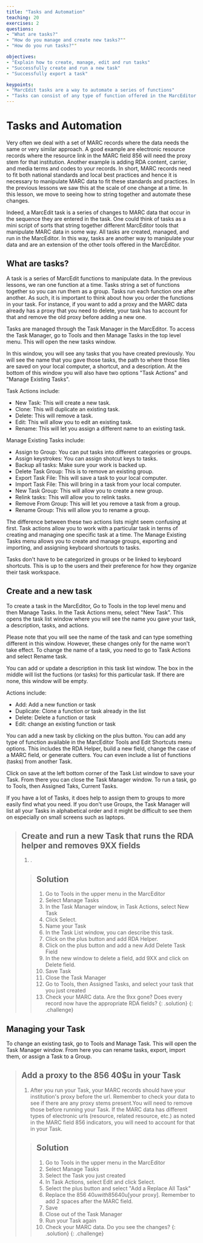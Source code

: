 ```yaml
---
title: "Tasks and Automation"
teaching: 20
exercises: 2
questions:
- "What are tasks?"
- "How do you manage and create new tasks?""
- "How do you run tasks?""

objectives:
- "Explain how to create, manage, edit and run tasks"
- "Successfully create and run a new task"
- "Successfully export a task"

keypoints:
- "MarcEdit tasks are a way to automate a series of functions"
- "Tasks can consist of any type of function offered in the MarcEditor tools"
---
```


# Tasks and Automation
Very often we deal with a set of MARC records where the data needs the same or very similar approach. A good example are electronic resource records where the resource link in the MARC field 856 will need the proxy stem for that institution. Another example is adding RDA content, carrier, and media terms and codes to your records. In short, MARC records need to fit both national standards and local best practices and hence it is necessary to manipulate MARC data to fit these standards and practices. In the previous lessons we saw this at the scale of one change at a time. In this lesson, we move to seeing how to string together and automate these changes.

Indeed, a MarcEdit task is a series of changes to MARC data that occur in the sequence they are entered in the task. One could think of tasks as a mini script of sorts that string together different MarcEditor tools that manipulate MARC data in some way. All tasks are created, managed, and run in the MarcEditor. In this way, tasks are another way to manipulate your data and are an extension of the other tools offered in the MarcEditor.

## What are tasks?
A task is a series of MarcEdit functions to manipulate data. In the previous lessons, we ran one function at a time. Tasks string a set of functions together so you can run them as a group. Tasks run each function one after another. As such, it is important to think about how you order the functions in your task. For instance, if you want to add a proxy and the MARC data already has a proxy that you need to delete, your task has to account for that and remove the old proxy before adding a new one.

Tasks are managed through the Task Manager in the MarcEditor. To access the Task Manager, go to Tools and then Manage Tasks in the top level menu. This will open the new tasks window.

In this window, you will see any tasks that you have created previously. You will see the name that you gave those tasks, the path to where those files are saved on your local computer, a shortcut, and a description. At the bottom of this window you will also have two options "Task Actions" and "Manage Existing Tasks".

Task Actions include:
- New Task: This will create a new task.
- Clone: This will duplicate an existing task.
- Delete: This will remove a task.
- Edit: This will allow you to edit an existing task.
- Rename: This will let you assign a different name to an existing task.

Manage Existing Tasks include:
- Assign to Group: You can put tasks into different categories or groups.
- Assign keystrokes: You can assign shotcut keys to tasks.
- Backup all tasks: Make sure your work is backed up.
- Delete Task Group: This is to remove an existing group.
- Export Task File: This will save a task to your local computer.
- Import Task File: This will bring in a task from your local computer.
- New Task Group: This will allow you to create a new group.
- Relink tasks: This will allow you to relink tasks.
- Remove From Group: This will let you remove a task from a group.
- Rename Group: This will allow you to rename a group.

The difference between these two actions lists might seem confusing at first. Task actions allow you to work with a particular task in terms of creating and managing one specific task at a time. The Manage Existing Tasks menu allows you to create and manage groups, exporting and importing, and assigning keyboard shortcuts to tasks.

Tasks don't have to be categorized in groups or be linked to keyboard shortcuts. This is up to the users and their preference for how they organize their task workspace.

## Create and a new task
To create a task in the MarcEditor, Go to Tools in the top level menu and then Manage Tasks. In the Task Actions menu, select "New Task". This opens the task list window where you will see the name you gave your task, a description, tasks, and actions.

Please note that you will see the name of the task and can type something different in this window. However, these changes only for the name won't take effect. To change the name of a task, you need to go to Task Actions and select Rename task.

You can add or update a description in this task list window. The box in the middle will list the fuctions (or tasks) for this particular task. If there are none, this window will be empty.

Actions include:
- Add: Add a new function or task
- Duplicate: Clone a function or task already in the list
- Delete: Delete a function or task
- Edit: change an existing function or task

You can add a new task by clicking on the plus button. You can add any type of function available in the MarcEditor Tools and Edit Shortcuts menu options. This includes the RDA Helper, build a new field, change the case of a MARC field, or generate cutters. You can even include a list of functions (tasks) from another Task.

Click on save at the left bottom corner of the Task List window to save your Task. From there you can close the Task Manager window. To run a task, go to Tools, then Assigned Taks, Current Tasks.

If you have a lot of Tasks, it does help to assign them to groups to more easily find what you need. If you don't use Groups, the Task Manager will list all your Tasks in alphabetical order and it might be difficult to see them on especially on small screens such as laptops.

>## Create and run a new Task that runs the RDA helper and removes 9XX fields
>
>1. .
>
> > ## Solution
> > 1. Go to Tools in the upper menu in the MarcEditor
> > 2. Select Manage Tasks
> > 3. In the Task Manager window, in Task Actions, select New Task
> > 4. Click Select.
> > 5. Name your Task
> > 6. In the Task List window, you can describe this task.
> > 7. Click on the plus button and add RDA Helper.
> > 8. Click on the plus button and add a new Add Delete Task Field
> > 9. In the new window to delete a field, add 9XX and click on Delete field.
> > 10. Save Task
> > 11. Close the Task Manager
> > 12. Go to Tools, then Assigned Tasks, and select your task that you just created
> > 13. Check your MARC data. Are the 9xx gone? Does every record now have the appropriate RDA fields?
> {: .solution}
{: .challenge}

## Managing your Task
To change an existing task, go to Tools and Manage Task. This will open the Task Manager window. From here you can rename tasks, export, import them, or assign a Task to a Group.

>## Add a proxy to the 856 40$u in your Task
>
>1. After you run your Task, your MARC records should have your institution's proxy before the url. Remember to check your data to see if there are any proxy stems present.You will need to remove those before running your Task. If the MARC data has different types of electronic urls (resource, related resource, etc.) as noted in the MARC field 856 indicators, you will need to account for that in your Task.
>
> > ## Solution
> > 1. Go to Tools in the upper menu in the MarcEditor
> > 2. Select Manage Tasks
> > 3. Select the Task you just created
> > 4. In Task Actions, select Edit and click Select.
> > 5. Select the plus button and select "Add a Replace All Task"
> > 6. Replace the 856  40$u with 856  40$u[your proxy]. Remember to add 2 spaces after the MARC field.
> > 7. Save
> > 8. Close out of the Task Manager
> > 9. Run your Task again
> > 10. Check your MARC data. Do you see the changes?
> {: .solution}
{: .challenge}
